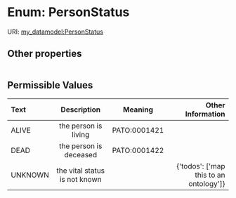 
# Enum: PersonStatus




URI: [my_datamodel:PersonStatus](https://w3id.org/my_org/my_datamodelPersonStatus)


## Other properties

|  |  |  |
| --- | --- | --- |

## Permissible Values

| Text | Description | Meaning | Other Information |
| :--- | :---: | :---: | ---: |
| ALIVE | the person is living | PATO:0001421 |  |
| DEAD | the person is deceased | PATO:0001422 |  |
| UNKNOWN | the vital status is not known |  | {'todos': ['map this to an ontology']} |

